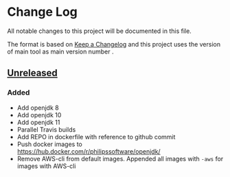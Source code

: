# Change Log
All notable changes to this project will be documented in this file.

The format is based on [Keep a Changelog](http://keepachangelog.com/)
and this project uses the version of main tool as main version number .

## [Unreleased]

### Added
- Add openjdk 8
- Add openjdk 10
- Add openjdk 11
- Parallel Travis builds
- Add REPO in dockerfile with reference to github commit
- Push docker images to https://hub.docker.com/r/philipssoftware/openjdk/
- Remove AWS-cli from default images. Appended all images with `-aws` for images with AWS-cli 

[Unreleased]: https://github.com/philips-software/openjdk
